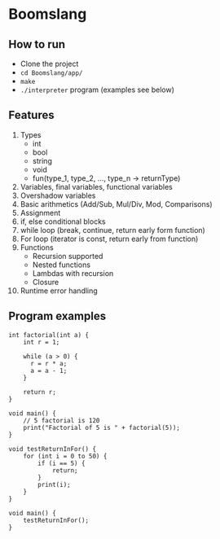 # Boomslang

## How to run

* Clone the project
* `cd Boomslang/app/`
* `make`
* `./interpreter` program (examples see below)

## Features

1. Types
    * int
    * bool
    * string
    * void
    * fun(type_1, type_2, ..., type_n -> returnType)
2. Variables, final variables, functional variables
3. Overshadow variables 
4. Basic arithmetics (Add/Sub, Mul/Div, Mod, Comparisons)
5. Assignment
6. if, else conditional blocks
7. while loop (break, continue, return early form function)
8. For loop (iterator is const, return early from function)
9. Functions
    * Recursion supported
    * Nested functions
    * Lambdas with recursion
    * Closure
10. Runtime error handling

## Program examples

```
int factorial(int a) {
	int r = 1;

	while (a > 0) {
	  r = r * a;
	  a = a - 1;
	}

	return r;
}

void main() {
    // 5 factorial is 120
    print("Factorial of 5 is " + factorial(5));
}
```

```
void testReturnInFor() {
    for (int i = 0 to 50) {
        if (i == 5) {
            return;
        }
        print(i);
    }
}

void main() {
    testReturnInFor();
}
```